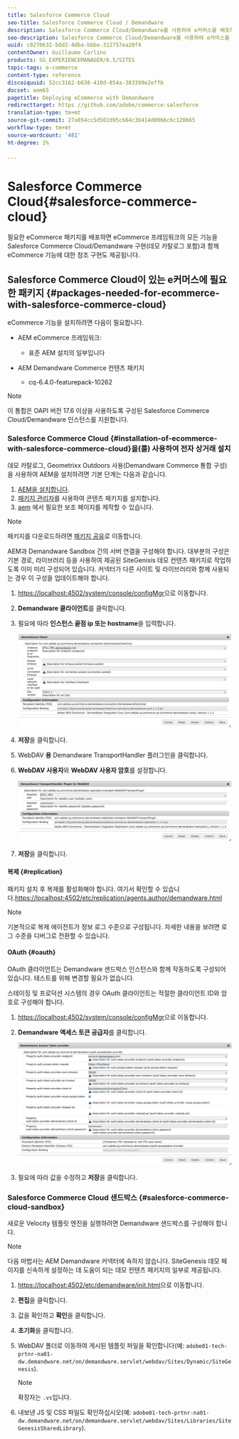 ```yaml
---
title: Salesforce Commerce Cloud
seo-title: Salesforce Commerce Cloud / Demandware
description: Salesforce Commerce Cloud/Demandware를 사용하여 e커머스를 배포하는 방법을 살펴볼 수 있습니다.
seo-description: Salesforce Commerce Cloud/Demandware를 사용하여 e커머스를 배포하는 방법을 살펴볼 수 있습니다.
uuid: c0270632-bdd2-4dba-bbbe-312757ea20f4
contentOwner: Guillaume Carlino
products: SG_EXPERIENCEMANAGER/6.5/SITES
topic-tags: e-commerce
content-type: reference
discoiquuid: 52cc3162-b638-410d-854a-383399e2effb
docset: aem65
pagetitle: Deploying eCommerce with Demandware
redirecttarget: https //github.com/adobe/commerce-salesforce
translation-type: tm+mt
source-git-commit: 27a054cc5d502d95c664c3b414d0066c6c120b65
workflow-type: tm+mt
source-wordcount: '481'
ht-degree: 2%

---
```



# Salesforce Commerce Cloud{#salesforce-commerce-cloud}

필요한 eCommerce 패키지를 배포하면 eCommerce 프레임워크의 모든 기능을 Salesforce Commerce Cloud/Demandware 구현(데모 카탈로그 포함)과 함께 eCommerce 기능에 대한 참조 구현도 제공됩니다.

## Salesforce Commerce Cloud이 있는 e커머스에 필요한 패키지 {#packages-needed-for-ecommerce-with-salesforce-commerce-cloud}

eCommerce 기능을 설치하려면 다음이 필요합니다.

* AEM eCommerce 프레임워크:

   * 표준 AEM 설치의 일부입니다

* AEM Demandware Commerce 컨텐츠 패키지

   * cq-6.4.0-featurepack-10262

>[!NOTE]
>
>이 통합은 OAPI 버전 17.6 이상을 사용하도록 구성된 Salesforce Commerce Cloud/Demandware 인스턴스를 지원합니다.

### Salesforce Commerce Cloud {#installation-of-ecommerce-with-salesforce-commerce-cloud}을(를) 사용하여 전자 상거래 설치

데모 카탈로그, Geometrixx Outdoors 사용(Demandware Commerce 통합 구성)을 사용하여 AEM을 설치하려면 기본 단계는 다음과 같습니다.

1. [AEM을 설치합니다](/help/sites-deploying/deploy.md).
1. [패키지 관리자](/help/sites-administering/package-manager.md)를 사용하여 콘텐츠 패키지를 설치합니다.
1. [aem](/help/sites-authoring/page-authoring.md) 에서 필요한 보조 페이지를 제작할 수 있습니다.

>[!NOTE]
>
>패키지를 다운로드하려면 [패키지 공유](/help/sites-administering/package-manager.md#package-share)로 이동합니다.

AEM과 Demandware Sandbox 간의 서버 연결을 구성해야 합니다. 대부분의 구성은 기본 경로, 라이브러리 등을 사용하여 제공된 SiteGenisis 데모 컨텐츠 패키지로 작업하도록 이미 미리 구성되어 있습니다. 커넥터가 다른 사이트 및 라이브러리와 함께 사용되는 경우 이 구성을 업데이트해야 합니다.

1. [https://localhost:4502/system/console/configMgr](https://localhost:4502/system/console/configMgr)으로 이동합니다.
1. **Demandware 클라이언트**&#x200B;를 클릭합니다.
1. 필요에 따라 **인스턴스 끝점 ip 또는 hostname**&#x200B;을 입력합니다.

   ![chlimage_1-5](assets/chlimage_1-5.png)

1. **저장**&#x200B;을 클릭합니다.
1. WebDAV **용** Demandware TransportHandler 플러그인을 클릭합니다.
1. **WebDAV 사용자**&#x200B;와 **WebDAV 사용자 암호**&#x200B;를 설정합니다.

   ![chlimage_1-6](assets/chlimage_1-6.png)

1. **저장**&#x200B;을 클릭합니다.

#### 복제 {#replication}

패키지 설치 후 복제를 활성화해야 합니다. 여기서 확인할 수 있습니다.[https://localhost:4502/etc/replication/agents.author/demandware.html](https://localhost:4502/etc/replication/agents.author/demandware.html)

>[!NOTE]
>
>기본적으로 복제 에이전트가 정보 로그 수준으로 구성됩니다. 자세한 내용을 보려면 로그 수준을 디버그로 전환할 수 있습니다.

#### OAuth {#oauth}

OAuth 클라이언트는 Demandware 샌드박스 인스턴스와 함께 작동하도록 구성되어 있습니다. 테스트를 위해 변경할 필요가 없습니다.

스테이징 및 프로덕션 시스템의 경우 OAuth 클라이언트는 적절한 클라이언트 ID와 암호로 구성해야 합니다.

1. [https://localhost:4502/system/console/configMgr](https://localhost:4502/system/console/configMgr)으로 이동합니다.
1. **Demandware 액세스 토큰 공급자**&#x200B;를 클릭합니다.

   ![chlimage_1-7](assets/chlimage_1-7.png)

1. 필요에 따라 값을 수정하고 **저장**&#x200B;을 클릭합니다.

### Salesforce Commerce Cloud 샌드박스 {#salesforce-commerce-cloud-sandbox}

새로운 Velocity 템플릿 엔진을 실행하려면 Demandware 샌드박스를 구성해야 합니다.

>[!NOTE]
>
>다음 마법사는 AEM Demandware 커넥터에 속하지 않습니다. SiteGenesis 데모 페이지를 신속하게 설정하는 데 도움이 되는 데모 컨텐츠 패키지의 일부로 제공됩니다.

1. [https://localhost:4502/etc/demandware/init.html](https://localhost:4502/etc/demandware/init.html)으로 이동합니다.
1. **편집**&#x200B;을 클릭합니다.
1. 값을 확인하고 **확인**&#x200B;을 클릭합니다.
1. **초기화**&#x200B;을 클릭합니다.
1. WebDAV 폴더로 이동하여 게시된 템플릿 파일을 확인합니다(예: `adobe01-tech-prtnr-na01-dw.demandware.net/on/demandware.servlet/webdav/Sites/Dynamic/SiteGenesis`).

   >[!NOTE]
   >
   >확장자는 `.vs`입니다.

1. 내보낸 JS 및 CSS 파일도 확인하십시오(예: `adobe01-tech-prtnr-na01-dw.demandware.net/on/demandware.servlet/webdav/Sites/Libraries/SiteGenesisSharedLibrary`).

